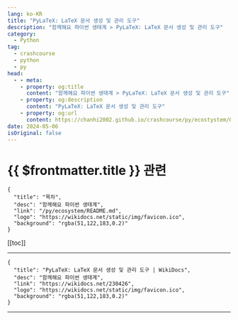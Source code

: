 ```yaml
---
lang: ko-KR
title: "PyLaTeX: LaTeX 문서 생성 및 관리 도구"
description: "함께해요 파이썬 생태계 > PyLaTeX: LaTeX 문서 생성 및 관리 도구"
category:
  - Python
tag: 
  - crashcourse
  - python
  - py
head:
  - - meta:
    - property: og:title
      content: "함께해요 파이썬 생태계 > PyLaTeX: LaTeX 문서 생성 및 관리 도구"
    - property: og:description
      content: "PyLaTeX: LaTeX 문서 생성 및 관리 도구"
    - property: og:url
      content: https://chanhi2002.github.io/crashcourse/py/ecostystem/08/py-latex.html
date: 2024-05-06
isOriginal: false
---
```


# {{ $frontmatter.title }} 관련

```component VPCard
{
  "title": "목차",
  "desc": "함께해요 파이썬 생태계",
  "link": "/py/ecosystem/README.md",
  "logo": "https://wikidocs.net/static/img/favicon.ico",
  "background": "rgba(51,122,183,0.2)"
}
```

[[toc]]

---

```component VPCard
{
  "title": "PyLaTeX: LaTeX 문서 생성 및 관리 도구 | WikiDocs",
  "desc": "함께해요 파이썬 생태계",
  "link": "https://wikidocs.net/230426",
  "logo": "https://wikidocs.net/static/img/favicon.ico",
  "background": "rgba(51,122,183,0.2)"
}
```

<!-- TODO: 작성 -->

---

<TagLinks />